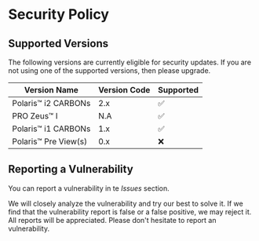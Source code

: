 # Security Policy

## Supported Versions

The following versions are currently eligible for security updates. If you are not using one of the supported versions, then please upgrade.

| Version Name | Version Code | Supported          |
|--------------| ------- | ------------------ |
| Polaris™️ i2 CARBONs| 2.x  | :white_check_mark: |
| PRO Zeus™️ I | N.A | :white_check_mark: |
| Polaris™️ i1 CARBONs| 1.x  | :white_check_mark: |
| Polaris™️ Pre View(s) | 0.x   | :x:                |

## Reporting a Vulnerability

You can report a vulnerability in te *Issues* section.

We will closely analyze the vulnerability and try our  best to solve it. If we find that the vulnerability report is false or a false positive, we may reject it.<br>
All reports will be appreciated. Please don't hesitate to report an vulnerability.
